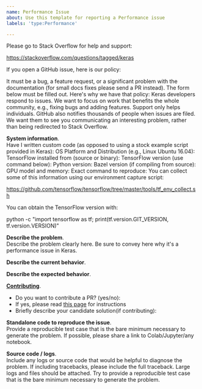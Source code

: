 ```yaml
---
name: Performance Issue
about: Use this template for reporting a Performance issue
labels: 'type:Performance'

---
```


Please go to Stack Overflow for help and support:

https://stackoverflow.com/questions/tagged/keras

If you open a GitHub issue, here is our policy:

It must be a bug, a feature request, or a significant problem with the documentation (for small docs fixes please send a PR instead).
The form below must be filled out.
Here's why we have that policy: Keras developers respond to issues. We want to focus on work that benefits the whole community, e.g., fixing bugs and adding features. Support only helps individuals. GitHub also notifies thousands of people when issues are filed. We want them to see you communicating an interesting problem, rather than being redirected to Stack Overflow.

**System information**.  
Have I written custom code (as opposed to using a stock example script provided in Keras):
OS Platform and Distribution (e.g., Linux Ubuntu 16.04):
TensorFlow installed from (source or binary):
TensorFlow version (use command below):
Python version:
Bazel version (if compiling from source):
GPU model and memory:
Exact command to reproduce:
You can collect some of this information using our environment capture script:

https://github.com/tensorflow/tensorflow/tree/master/tools/tf_env_collect.sh

You can obtain the TensorFlow version with:

python -c "import tensorflow as tf; print(tf.version.GIT_VERSION, tf.version.VERSION)"

**Describe the problem**.  
Describe the problem clearly here. Be sure to convey here why it's a performance issue in Keras.

**Describe the current behavior**.  


**Describe the expected behavior**.  

**[Contributing](https://github.com/keras-team/keras/blob/master/CONTRIBUTING.md)**.  

- Do you want to contribute a PR? (yes/no):
- If yes, please read [this page](https://github.com/keras-team/keras/blob/master/CONTRIBUTING.md) for instructions
- Briefly describe your candidate solution(if contributing):

**Standalone code to reproduce the issue**.  
Provide a reproducible test case that is the bare minimum necessary to generate
the problem. If possible, please share a link to Colab/Jupyter/any notebook.


**Source code / logs**.  
Include any logs or source code that would be helpful to diagnose the problem. If including tracebacks, please include the full traceback. Large logs and files should be attached. Try to provide a reproducible test case that is the bare minimum necessary to generate the problem.
